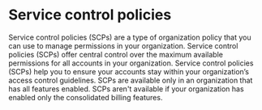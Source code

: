 # Service control policies

Service control policies (SCPs) are a type of organization policy that you can use to manage permissions in your organization. Service control policies (SCPs) offer central control over the maximum available permissions for all accounts in your organization. Service control policies (SCPs) help you to ensure your accounts stay within your organization’s access control guidelines. SCPs are available only in an organization that has all features enabled. SCPs aren't available if your organization has enabled only the consolidated billing features.
